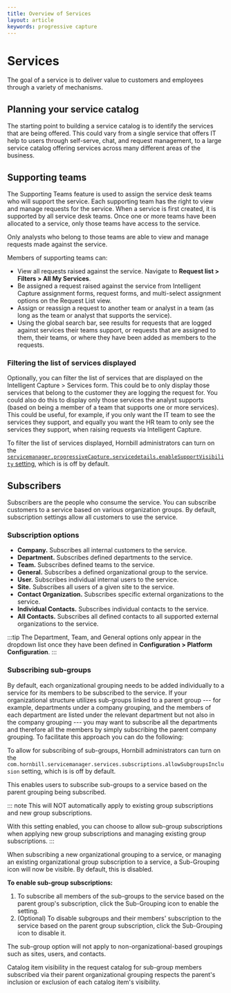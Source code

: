 ```yaml
---
title: Overview of Services
layout: article
keywords: progressive capture 
---
```

# Services
The goal of a service is to deliver value to customers and employees through a variety of mechanisms.

## Planning your service catalog
The starting point to building a service catalog is to identify the services that are being offered. This could vary from a single service that offers IT help to users through self-serve, chat, and request management, to a large service catalog offering services across many different areas of the business.


## Supporting teams
The Supporting Teams feature is used to assign the service desk teams who will support the service. Each supporting team has the right to view and manage requests for the service. When a service is first created, it is supported by all service desk teams. Once one or more teams have been allocated to a service, only those teams have access to the service.

Only analysts who belong to those teams are able to view and manage requests made against the service.

Members of supporting teams can:

* View all requests raised against the service. Navigate to **Request list > Filters > All My Services**.
* Be assigned a request raised against the service from Intelligent Capture assignment forms, request forms, and multi-select assignment options on the Request List view.
* Assign or reassign a request to another team or analyst in a team (as long as the team or analyst that supports the service).
* Using the global search bar, see results for requests that are logged against services their teams support, or requests that are assigned to them, their teams, or where they have been added as members to the requests.

### Filtering the list of services displayed
Optionally, you can filter the list of services that are displayed on the Intelligent Capture > Services form. This could be to only display those services that belong to the customer they are logging the request for. You could also do this to display only those services the analyst supports (based on being a member of a team that supports one or more services). This could be useful, for example, if you only want the IT team to see the services they support, and equally you want the HR team to only see the services they support, when raising requests via Intelligent Capture.

To filter the list of services displayed, Hornbill administrators can turn on the [`servicemanager.progressiveCapture.servicedetails.enableSupportVisibility` setting](/servicemanager-config/advanced-tools-and-settings/application-settings#service-manager-forms), which is is off by default.

## Subscribers
Subscribers are the people who consume the service. You can subscribe customers to a service based on various organization groups. By default, subscription settings allow all customers to use the service.

### Subscription options
* **Company.** Subscribes all internal customers to the service.
* **Department.** Subscribes defined departments to the service.
* **Team.** Subscribes defined teams to the service.
* **General.** Subscribes a defined organizational group to the service.
* **User.** Subscribes individual internal users to the service.
* **Site.** Subscribes all users of a given site to the service.
* **Contact Organization.** Subscribes specific external organizations to the service.
* **Individual Contacts.** Subscribes individual contacts to the service.
* **All Contacts.** Subscribes all defined contacts to all supported external organizations to the service.

:::tip
The Department, Team, and General options only appear in the dropdown list once they have been defined in **Configuration > Platform Configuration**.
:::

### Subscribing sub-groups
By default, each organizational grouping needs to be added individually to a service for its members to be subscribed to the service. If your organizational structure utilizes sub-groups linked to a parent group --- for example, departments under a company grouping, and the members of each department are listed under the relevant department but not also in the company grouping --- you may want to subscribe all the departments and therefore all the members by simply subscribing the parent company grouping. To facilitate this approach you can do the following:

To allow for subscribing of sub-groups, Hornbill administrators can turn on the `com.hornbill.servicemanager.services.subscriptions.allowSubgroupsInclusion` setting, which is is off by default.

This enables users to subscribe sub-groups to a service based on the parent grouping being subscribed.

::: note
This will NOT automatically apply to existing group subscriptions and new group subscriptions.

With this setting enabled, you can choose to allow sub-group subscriptions when applying new group subscriptions and managing existing group subscriptions.
:::

When subscribing a new organizational grouping to a service, or managing an existing organizational group subscription to a service, a Sub-Grouping icon will now be visible. By default, this is disabled.

**To enable sub-group subscriptions:**
1. To subscribe all members of the sub-groups to the service based on the parent group's subscription, click the Sub-Grouping icon to enable the setting.
1. (Optional) To disable subgroups and their members' subscription to the service based on the parent group subscription, click the Sub-Grouping icon to disable it.

The sub-group option will not apply to non-organizational-based groupings such as sites, users, and contacts.

Catalog item visibility in the request catalog for sub-group members subscribed via their parent organizational grouping respects the parent's inclusion or exclusion of each catalog item's visibility.
